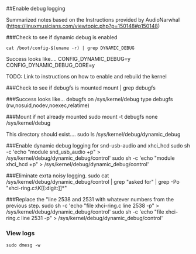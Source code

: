 ##Enable debug logging

Summarized notes based on the Instructions provided by AudioNarwhal (https://linuxmusicians.com/viewtopic.php?p=150148#p150148)

###Check to see if dynamic debug is enabled

    cat /boot/config-$(uname -r) | grep DYNAMIC_DEBUG

Success looks like....
    CONFIG_DYNAMIC_DEBUG=y
    CONFIG_DYNAMIC_DEBUG_CORE=y

TODO: Link to instructions on how to enable and rebuild the kernel

###Check to see if debugfs is mounted
    mount | grep debugfs

###Success looks like...
    debugfs on /sys/kernel/debug type debugfs (rw,nosuid,nodev,noexec,relatime) 

###Mount if not already mounted
    sudo mount -t debugfs none /sys/kernel/debug

This directory should exist....
    sudo ls /sys/kernel/debug/dynamic_debug

###Enable dynamic debug logging for snd-usb-audio and xhci_hcd
    sudo sh -c 'echo "module snd_usb_audio +p" > /sys/kernel/debug/dynamic_debug/control'
    sudo sh -c 'echo "module xhci_hcd +p" > /sys/kernel/debug/dynamic_debug/control'

###Eliminate exrta noisy logging. 
    sudo cat /sys/kernel/debug/dynamic_debug/control | grep "asked for" | grep -Po "xhci-ring.c:\K[[:digit:]]*"

###Replace the "line 2538 and 2531 with whatever numbers from the previous step.
    sudo sh -c 'echo "file xhci-ring.c line 2538 -p" > /sys/kernel/debug/dynamic_debug/control'
    sudo sh -c 'echo "file xhci-ring.c line 2531 -p" > /sys/kernel/debug/dynamic_debug/control'

### View logs
    sudo dmesg -w
